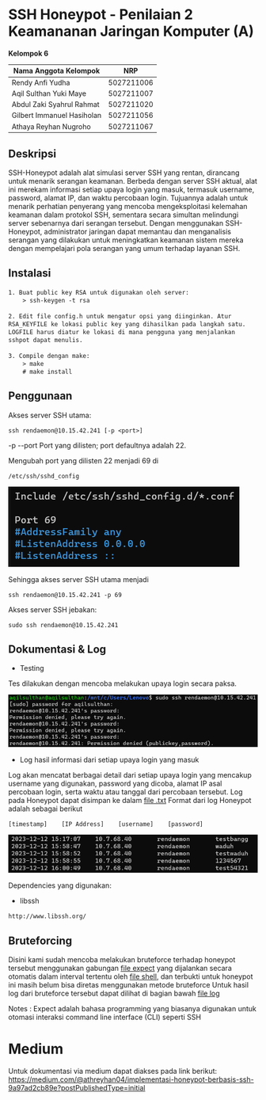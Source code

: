 # SSH Honeypot - Penilaian 2 Keamananan Jaringan Komputer (A)

**Kelompok 6**

Nama Anggota Kelompok | NRP
------------------- | --------------
Rendy Anfi Yudha | 5027211006		
Aqil Sulthan Yuki Maye | 5027211007
Abdul Zaki Syahrul Rahmat | 5027211020
Gilbert Immanuel Hasiholan | 5027211056
Athaya Reyhan Nugroho | 5027211067


## Deskripsi

SSH-Honeypot adalah alat simulasi server SSH yang rentan, dirancang untuk menarik serangan keamanan. Berbeda dengan server SSH aktual, alat ini merekam informasi setiap upaya login yang masuk, termasuk username, password, alamat IP, dan waktu percobaan login. Tujuannya adalah untuk menarik perhatian penyerang yang mencoba mengeksploitasi kelemahan keamanan dalam protokol SSH, sementara secara simultan melindungi server sebenarnya dari serangan tersebut. Dengan menggunakan SSH-Honeypot, administrator jaringan dapat memantau dan menganalisis serangan yang dilakukan untuk meningkatkan keamanan sistem mereka dengan mempelajari pola serangan yang umum terhadap layanan SSH.


## Instalasi

    1. Buat public key RSA untuk digunakan oleh server:
        > ssh-keygen -t rsa 

    2. Edit file config.h untuk mengatur opsi yang diinginkan. Atur RSA_KEYFILE ke lokasi public key yang dihasilkan pada langkah satu. LOGFILE harus diatur ke lokasi di mana pengguna yang menjalankan sshpot dapat menulis.

    3. Compile dengan make:
        > make
        # make install


## Penggunaan

Akses server SSH utama:
```
ssh rendaemon@10.15.42.241 [-p <port>]
```
-p  --port <port>   Port yang dilisten; port defaultnya adalah 22.

Mengubah port yang dilisten 22 menjadi 69 di
```
/etc/ssh/sshd_config
```
![Foto](./img/porthoneypot.png)

Sehingga akses server SSH utama menjadi
```
ssh rendaemon@10.15.42.241 -p 69
```

Akses server SSH jebakan:
```
sudo ssh rendaemon@10.15.42.241
```

## Dokumentasi & Log
- Testing

Tes dilakukan dengan mencoba melakukan upaya login secara paksa.

![Foto](./img/teshoneypot.png)

- Log hasil informasi dari setiap upaya login yang masuk

Log akan mencatat berbagai detail dari setiap upaya login yang mencakup username yang digunakan, password yang dicoba, alamat IP asal percobaan login, serta waktu atau tanggal dari percobaan tersebut. 
Log pada Honeypot dapat disimpan ke dalam [file .txt](https://github.com/RenDaemon/ssh-honeypot/blob/main/honeypot_log.txt)
Format dari log Honeypot adalah sebagai berikut
```
[timestamp]    [IP Address]    [username]    [password]
```

![Foto](./img/loghoneypot.png)

Dependencies yang digunakan:

- libssh
```
http://www.libssh.org/
```

## Bruteforcing
Disini kami sudah mencoba melakukan bruteforce terhadap honeypot tersebut menggunakan gabungan [file expect](https://github.com/RenDaemon/ssh-honeypot/blob/main/bruteforcer/bruteforcer.exp) yang dijalankan secara otomatis dalam interval tertentu oleh [file shell](https://github.com/RenDaemon/ssh-honeypot/blob/main/bruteforcer/run_bruteforcer.sh), dan terbukti untuk honeypot ini masih belum bisa diretas menggunakan metode bruteforce
Untuk hasil log dari bruteforce tersebut dapat dilihat di bagian bawah [file log](https://github.com/RenDaemon/ssh-honeypot/blob/main/honeypot_log.txt)

Notes : Expect adalah bahasa programming yang biasanya digunakan untuk otomasi interaksi command line interface (CLI) seperti SSH

# Medium
Untuk dokumentasi via medium dapat diakses pada link berikut:
https://medium.com/@athreyhan04/implementasi-honeypot-berbasis-ssh-9a97ad2cb89e?postPublishedType=initial
